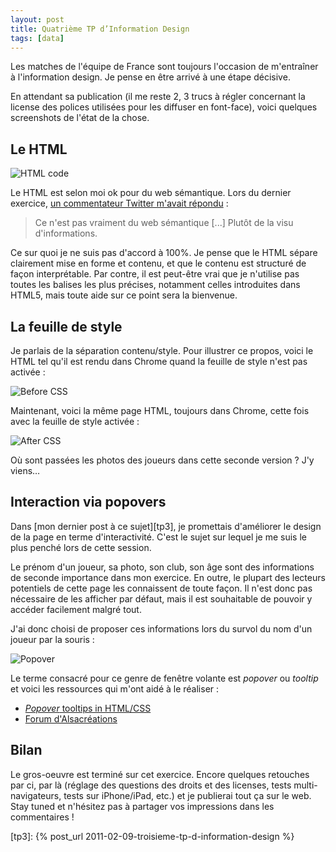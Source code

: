 ```yaml
---
layout: post
title: Quatrième TP d’Information Design
tags: [data]
---
```


Les matches de l'équipe de France sont toujours l'occasion de m'entraîner à
l'information design. Je pense en être arrivé à une étape décisive.

En attendant sa publication (il me reste 2, 3 trucs à régler concernant la
license des polices utilisées pour les diffuser en font-face), voici quelques
screenshots de l'état de la chose.

## Le HTML

![HTML code](../../assets/images/fff-selection-by-mick-html-code.png)

Le HTML est selon moi ok pour du web sémantique. Lors du dernier exercice,
[un commentateur Twitter m'avait répondu](https://twitter.com/felixaverlant/status/36127907222913024)
:

> Ce n'est pas vraiment du web sémantique [...] Plutôt de la visu
> d'informations.

Ce sur quoi je ne suis pas d'accord à 100%. Je pense que le HTML sépare
clairement mise en forme et contenu, et que le contenu est structuré de façon
interprétable. Par contre, il est peut-être vrai que je n'utilise pas toutes les
balises les plus précises, notamment celles introduites dans HTML5, mais toute
aide sur ce point sera la bienvenue.

## La feuille de style

Je parlais de la séparation contenu/style. Pour illustrer ce propos, voici le
HTML tel qu'il est rendu dans Chrome quand la feuille de style n'est pas activée
:

![Before CSS](../../assets/images/fff-selection-before-css.png)

Maintenant, voici la même page HTML, toujours dans Chrome, cette fois avec la
feuille de style activée :

![After CSS](../../assets/images/fff-selection-after-css.png)

Où sont passées les photos des joueurs dans cette seconde version ? J'y viens…

## Interaction via popovers

Dans [mon dernier post à ce sujet][tp3], je promettais d'améliorer le design de
la page en terme d'interactivité. C'est le sujet sur lequel je me suis le plus
penché lors de cette session.

Le prénom d'un joueur, sa photo, son club, son âge sont des informations de
seconde importance dans mon exercice. En outre, le plupart des lecteurs
potentiels de cette page les connaissent de toute façon. Il n'est donc pas
nécessaire de les afficher par défaut, mais il est souhaitable de pouvoir y
accéder facilement malgré tout.

J'ai donc choisi de proposer ces informations lors du survol du nom d'un joueur
par la souris :

![Popover](../../assets/images/fff-selection-popover.png)

Le terme consacré pour ce genre de fenêtre volante est _popover_ ou _tooltip_ et
voici les ressources qui m'ont aidé à le réaliser :

- [_Popover_ tooltips in HTML/CSS](http://kitgrose.tumblr.com/post/524802936/popover-tooltips-in-html-css)
- [Forum d'Alsacréations](http://forum.alsacreations.com/topic-4-37258-1.html)

## Bilan

Le gros-oeuvre est terminé sur cet exercice. Encore quelques retouches par ci,
par là (réglage des questions des droits et des licenses, tests
multi-navigateurs, tests sur iPhone/iPad, etc.) et je publierai tout ça sur le
web. Stay tuned et n'hésitez pas à partager vos impressions dans les
commentaires !

[tp3]: {% post_url 2011-02-09-troisieme-tp-d-information-design %}
